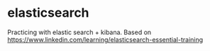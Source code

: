 # elasticsearch
Practicing with elastic search + kibana. Based on https://www.linkedin.com/learning/elasticsearch-essential-training
